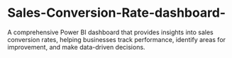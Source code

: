 # Sales-Conversion-Rate-dashboard-
A comprehensive Power BI dashboard that provides insights into sales conversion rates, helping businesses track performance, identify areas for improvement, and make data-driven decisions.
